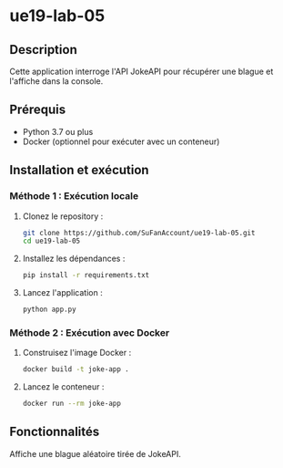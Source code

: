 # ue19-lab-05

## Description
Cette application interroge l'API JokeAPI pour récupérer une blague et l'affiche dans la console.

## Prérequis
- Python 3.7 ou plus
- Docker (optionnel pour exécuter avec un conteneur)

## Installation et exécution

### Méthode 1 : Exécution locale
1. Clonez le repository :
   ```bash
   git clone https://github.com/SuFanAccount/ue19-lab-05.git
   cd ue19-lab-05
2. Installez les dépendances :
   ```bash
   pip install -r requirements.txt
3. Lancez l'application :
   ```bash
   python app.py

### Méthode 2 : Exécution avec Docker
1. Construisez l'image Docker :
    ```bash
   docker build -t joke-app .
2. Lancez le conteneur :
    ```bash
   docker run --rm joke-app
## Fonctionnalités
Affiche une blague aléatoire tirée de JokeAPI.
